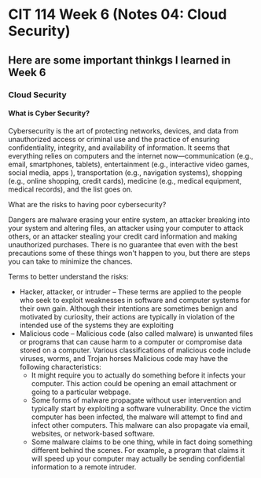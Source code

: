 # CIT 114 Week 6 (Notes 04: Cloud Security)
## Here are some important thinkgs I learned in Week 6
### Cloud Security

#### What is Cyber Security?

Cybersecurity is the art of protecting networks, devices, and data from unauthorized access or criminal use and the practice of ensuring confidentiality, integrity, 
and availability of information. It seems that everything relies on computers and the internet now—communication (e.g., email, smartphones, tablets), entertainment 
(e.g., interactive video games, social media, apps ), transportation (e.g., navigation systems), shopping (e.g., online shopping, credit cards), medicine 
(e.g., medical equipment, medical records), and the list goes on.

What are the risks to having poor cybersecurity?

Dangers are malware erasing your entire system, an attacker breaking into your system and altering files, an attacker using your computer to attack others, or an 
attacker stealing your credit card information and making unauthorized purchases. There is no guarantee that even with the best precautions some of these things won't 
happen to you, but there are steps you can take to minimize the chances.

Terms to better understand the risks:
  * Hacker, attacker, or intruder – These terms are applied to the people who seek to exploit weaknesses in software and computer systems for their own gain. Although 
their intentions are sometimes benign and motivated by curiosity, their actions are typically in violation of the intended use of the systems they are exploiting
  * Malicious code – Malicious code (also called malware) is unwanted files or programs that can cause harm to a computer or compromise data stored on a 
computer. Various classifications of malicious code include viruses, worms, and Trojan horses
      Malicious code may have the following characteristics:
      * It might require you to actually do something before it infects your computer. This action could be opening an email attachment or going to a particular webpage.
      * Some forms of malware propagate without user intervention and typically start by exploiting a software vulnerability. Once the victim computer has been infected, 
      the malware will attempt to find and infect other computers. This malware can also propagate via email, websites, or network-based software.
      * Some malware claims to be one thing, while in fact doing something different behind the scenes. For example, a program that claims it will speed up your computer 
      may actually be sending confidential information to a remote intruder.











